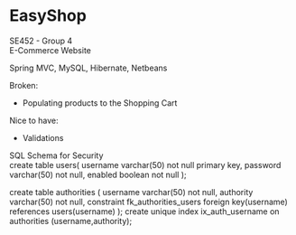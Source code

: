# EasyShop

SE452 - Group 4   
E-Commerce Website   
    
Spring MVC, MySQL, Hibernate, Netbeans    
    
Broken:
   - Populating products to the Shopping Cart
   
Nice to have:
   - Validations

SQL Schema for Security   
create table users(
	username varchar(50) not null primary key,
	password varchar(50) not null,
	enabled boolean not null
);

create table authorities (
	username varchar(50) not null,
	authority varchar(50) not null,
	constraint fk_authorities_users foreign key(username) references users(username)
);
create unique index ix_auth_username on authorities (username,authority);